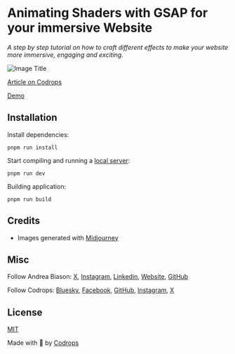 # Animating Shaders with GSAP for your immersive Website

*A step by step tutorial on how to craft different effects to make your website more immersive, engaging and exciting.*

![Image Title](https://generative-placeholders.glitch.me/image?width=800&height=600")

[Article on Codrops](https://tympanus.net/codrops/?p=)

[Demo](https://tympanus.net/Development/.../)

## Installation

Install dependencies:

````
pnpm run install
````

Start compiling and running a [local server](https://developer.mozilla.org/en-US/docs/Learn/Common_questions/Tools_and_setup/set_up_a_local_testing_server):

````
pnpm run dev
````

Building application:

````
pnpm run build
````

## Credits

- Images generated with [Midjourney](https://midjourney.com)

## Misc

Follow Andrea Biason: [X](https://x.com/biazo_5), [Instagram](https://www.instagram.com/biazo5/), [Linkedin](https://www.linkedin.com/in/andreabiason/), [Website](https://biazo5.com), [GitHub](https://github.com/biazo) 

Follow Codrops: [Bluesky](https://bsky.app/profile/codrops.bsky.social), [Facebook](http://www.facebook.com/codrops), [GitHub](https://github.com/codrops), [Instagram](https://www.instagram.com/codropsss/), [X](http://www.x.com/codrops)

## License
[MIT](LICENSE)

Made with :blue_heart:  by [Codrops](http://www.codrops.com)
